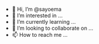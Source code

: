 - 👋 Hi, I’m @sayoema
- 👀 I’m interested in ...
- 🌱 I’m currently learning ...
- 💞️ I’m looking to collaborate on ...
- 📫 How to reach me ...

<!---
sayoema/sayoema is a ✨ special ✨ repository because its `README.md` (this file) appears on your GitHub profile.
You can click the Preview link to take a look at your changes.
--->
